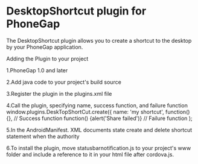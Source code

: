 DesktopShortcut plugin for PhoneGap
===============

The DesktopShortcut plugin allows you to create a shortcut to the desktop by your PhoneGap application.

Adding the Plugin to your project

1.PhoneGap 1.0 and later

2.Add java code to your project's build source

3.Register the plugin in the plugins.xml file

<plugin name="DeskTopShortCut" value="org.phonegap.plugins.deskshortcut.DeskTopShortCut"/>

4.Call the plugin, specifying name, success function, and failure function
window.plugins.DeskTopShortCut.create({
    name: 'my shortcut',
    function() {}, // Success function
    function() {alert('Share failed')} // Failure function
);


5.In the AndroidManifest. XML documents state create and delete shortcut statement when the authority

<uses-permission android:name="com.android.launcher.permission.INSTALL_SHORTCUT" />  
<uses-permission android:name="com.android.launcher.permission.UNINSTALL_SHORTCUT" />

6.To install the plugin, move statusbarnotification.js to your project's www folder and include a reference to it in your html file after cordova.js.

<script type="text/javascript" charset="utf-8" src="cordova.js"></script>
<script type="text/javascript" charset="utf-8" src="DeskShortCut.js"></script>
